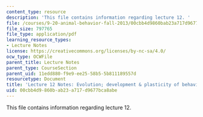 ```yaml
---
content_type: resource
description: 'This file contains information regarding lecture 12. '
file: /courses/9-20-animal-behavior-fall-2013/00cbb4d9860bab23a717d9677bca8abe_MIT9_20F13_Lec12.pdf
file_size: 797765
file_type: application/pdf
learning_resource_types:
- Lecture Notes
license: https://creativecommons.org/licenses/by-nc-sa/4.0/
ocw_type: OCWFile
parent_title: Lecture Notes
parent_type: CourseSection
parent_uid: 11edd880-f9e9-ee25-58b5-5b811189557d
resourcetype: Document
title: 'Lecture 12 Notes: Evolution; development & plasticity of behavior'
uid: 00cbb4d9-860b-ab23-a717-d9677bca8abe
---
```

This file contains information regarding lecture 12. 